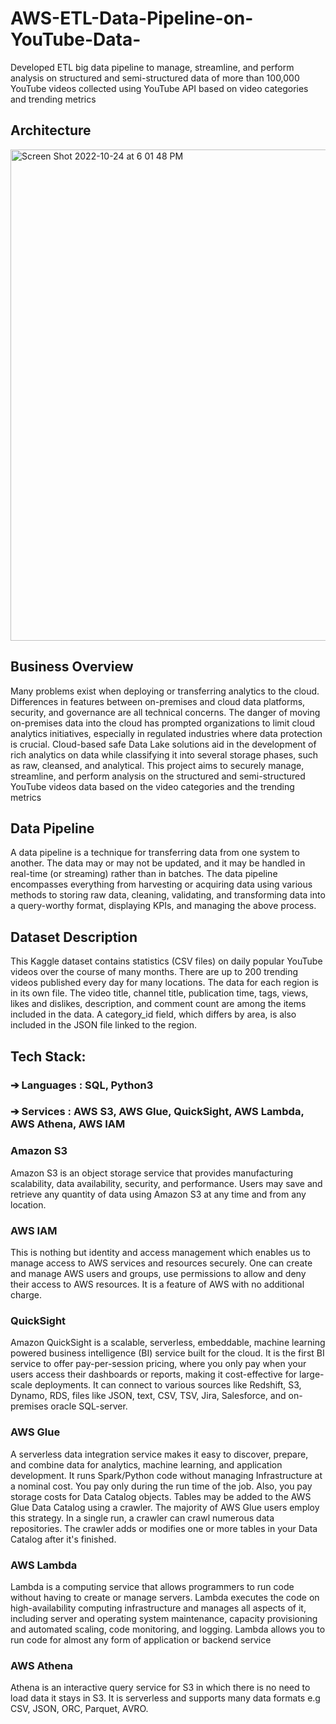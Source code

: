 # AWS-ETL-Data-Pipeline-on-YouTube-Data-
Developed ETL big data pipeline to manage, streamline, and perform analysis on structured and semi-structured data of more than 100,000 YouTube videos collected using YouTube API based on video categories and trending metrics

## Architecture
<img width="786" alt="Screen Shot 2022-10-24 at 6 01 48 PM" src="https://user-images.githubusercontent.com/68578215/197658276-4ab7e336-9b88-477e-b7d0-2177a386dce8.png">


## Business Overview
Many problems exist when deploying or transferring analytics to the cloud. Differences
in features between on-premises and cloud data platforms, security, and governance
are all technical concerns. The danger of moving on-premises data into the cloud has
prompted organizations to limit cloud analytics initiatives, especially in regulated
industries where data protection is crucial. Cloud-based safe Data Lake solutions aid in
the development of rich analytics on data while classifying it into several storage
phases, such as raw, cleansed, and analytical. This project aims to securely manage,
streamline, and perform analysis on the structured and semi-structured YouTube videos
data based on the video categories and the trending metrics

## Data Pipeline
A data pipeline is a technique for transferring data from one system to another. The data
may or may not be updated, and it may be handled in real-time (or streaming) rather
than in batches. The data pipeline encompasses everything from harvesting or
acquiring data using various methods to storing raw data, cleaning, validating, and
transforming data into a query-worthy format, displaying KPIs, and managing the above
process.

## Dataset Description
This Kaggle dataset contains statistics (CSV files) on daily popular YouTube videos over
the course of many months. There are up to 200 trending videos published every day
for many locations. The data for each region is in its own file. The video title, channel
title, publication time, tags, views, likes and dislikes, description, and comment count
are among the items included in the data. A category_id field, which differs by area, is
also included in the JSON file linked to the region.

## Tech Stack:
### ➔ Languages : SQL, Python3

### ➔ Services : AWS S3, AWS Glue, QuickSight, AWS Lambda, AWS Athena, AWS IAM

### Amazon S3
Amazon S3 is an object storage service that provides manufacturing scalability, data
availability, security, and performance. Users may save and retrieve any quantity of data
using Amazon S3 at any time and from any location.

### AWS IAM
This is nothing but identity and access management which enables us to manage
access to AWS services and resources securely. One can create and manage AWS
users and groups, use permissions to allow and deny their access to AWS resources. It
is a feature of AWS with no additional charge.

### QuickSight
Amazon QuickSight is a scalable, serverless, embeddable, machine learning powered
business intelligence (BI) service built for the cloud. It is the first BI service to offer
pay-per-session pricing, where you only pay when your users access their dashboards
or reports, making it cost-effective for large-scale deployments. It can connect to various
sources like Redshift, S3, Dynamo, RDS, files like JSON, text, CSV, TSV, Jira,
Salesforce, and on-premises oracle SQL-server.

### AWS Glue
A serverless data integration service makes it easy to discover, prepare, and combine
data for analytics, machine learning, and application development. It runs Spark/Python
code without managing Infrastructure at a nominal cost. You pay only during the run
time of the job. Also, you pay storage costs for Data Catalog objects. Tables may be
added to the AWS Glue Data Catalog using a crawler. The majority of AWS Glue users
employ this strategy. In a single run, a crawler can crawl numerous data repositories.
The crawler adds or modifies one or more tables in your Data Catalog after it's finished.

### AWS Lambda
Lambda is a computing service that allows programmers to run code without having to
create or manage servers. Lambda executes the code on high-availability computing
infrastructure and manages all aspects of it, including server and operating system
maintenance, capacity provisioning and automated scaling, code monitoring, and
logging. Lambda allows you to run code for almost any form of application or backend
service

### AWS Athena
Athena is an interactive query service for S3 in which there is no need to load data it
stays in S3. It is serverless and supports many data formats e.g CSV, JSON, ORC,
Parquet, AVRO.

